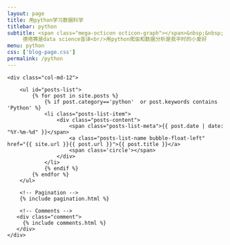 ```yaml
---
layout: page
title: 用python学习数据科学
titlebar: python
subtitle: <span class="mega-octicon octicon-graph"></span>&nbsp;&nbsp;
     德塔赛是data science音译<br/>用python爬虫和数据分析是我平时的小爱好
menu: python
css: ['blog-page.css']
permalink: /python
---
```


<div class="row">

    <div class="col-md-12">

        <ul id="posts-list">
            {% for post in site.posts %}
                {% if post.category=='python'  or post.keywords contains 'Python' %}
                <li class="posts-list-item">
                    <div class="posts-content">
                        <span class="posts-list-meta">{{ post.date | date: "%Y-%m-%d" }}</span>
                        <a class="posts-list-name bubble-float-left" href="{{ site.url }}{{ post.url }}">{{ post.title }}</a>
                        <span class='circle'></span>
                    </div>
                </li>
                {% endif %}
            {% endfor %}
        </ul> 

        <!-- Pagination -->
        {% include pagination.html %}

        <!-- Comments -->
       <div class="comment">
         {% include comments.html %}
       </div>
    </div>

</div>
<script>
    $(document).ready(function(){

        // Enable bootstrap tooltip
        $("body").tooltip({ selector: '[data-toggle=tooltip]' });

    });
</script>
